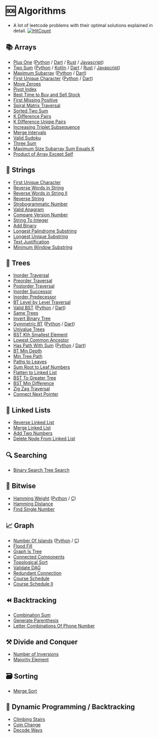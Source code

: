 # 🆘 Algorithms 
- A lot of leetcode problems with their optimal solutions explained in detail. [![HitCount](http://hits.dwyl.io/kumailn/Algorithms.svg)](http://hits.dwyl.io/kumailn/Algorithms)


## 📚 Arrays 
 - [Plus One](https://github.com/kumailn/Algorithms/blob/master/Python/Plus_One.py) ([Python](https://github.com/kumailn/Algorithms/blob/master/Python/Plus_One.py) / [Dart](https://github.com/kumailn/Algorithms/blob/master/Dart/Plus_One.dart) / [Rust](https://github.com/kumailn/Algorithms/blob/master/Rust/Plus_One.rs) / [Javascript](https://github.com/kumailn/Algorithms/blob/master/Javascript/Plus_One.js))
 - [Two Sum](https://github.com/kumailn/Algorithms/blob/master/Python/Two_Sum_All_Pairs.py) ([Python](https://github.com/kumailn/Algorithms/blob/master/Python/Two_Sum_All_Pairs.py) / [Kotlin](https://github.com/kumailn/Algorithms/blob/master/Kotlin/Two_Sum.kt) / [Dart](https://github.com/kumailn/Algorithms/tree/master/Dart) / [Rust](https://github.com/kumailn/Algorithms/blob/master/Rust/Two_Sum.rs) / [Javascript](https://github.com/kumailn/Algorithms/blob/master/Javascript/Two_Sum.js))
 - [Maximum Subarray](https://github.com/kumailn/Algorithms/blob/master/Python/Maximum_Subarray.py) ([Python](https://github.com/kumailn/Algorithms/blob/master/Python/Maximum_Sum_Subarray.py) / [Dart](https://github.com/kumailn/Algorithms/blob/master/Dart/Maximum_Sum_Subarray.dart))
 - [First Unique Character](https://github.com/kumailn/Algorithms/blob/master/Python/First_Unique_Char.py) ([Python](https://github.com/kumailn/Algorithms/blob/master/Python/First_Unique_Char.py) / [Dart](https://github.com/kumailn/Algorithms/blob/master/Dart/First_Unique_Char.dart))
 - [Move Zeroes](https://github.com/kumailn/Algorithms/blob/master/Python/Move_Zeroes.py)
 - [Pivot Index](https://github.com/kumailn/Algorithms/blob/master/Python/Pivot_Index.py)
 - [Best Time to Buy and Sell Stock](https://github.com/kumailn/Algorithms/blob/master/Python/Best_Time_to_Buy_and_Sell_Stock.py)
 - [First Missing Positive](https://github.com/kumailn/Algorithms/blob/master/Python/First_Missing_Positive.py)
 - [Spiral Matrix Traversal](https://github.com/kumailn/Algorithms/blob/master/Python/Spiral_Matrix_Traversal.py)
 - [Sorted Two Sum](https://github.com/kumailn/Algorithms/blob/master/Python/Two_Sum_Sorted.py)
 - [K Difference Pairs](https://github.com/kumailn/Algorithms/blob/master/Python/K_difference_pairs.py)
 - [K Difference Uniqie Pairs](https://github.com/kumailn/Algorithms/blob/master/Python/K_Diff_Unique_Pairs.py)
 - [Increasing Triplet Subsequence](https://github.com/kumailn/Algorithms/blob/master/Python/Increasing_Triplet_Subsequence.py)
 - [Merge Intervals](https://github.com/kumailn/Algorithms/blob/master/Python/Merge_Intervals.py)
 - [Valid Sudoku](https://github.com/kumailn/Algorithms/blob/master/Python/Valid_Sudoku.py)
 - [Three Sum](https://github.com/kumailn/Algorithms/blob/master/Python/Three_Sum.py)
 - [Maximum Size Subarray Sum Equals K](https://github.com/kumailn/Algorithms/blob/master/Python/Maximum_Size_Subarray_Sum_Equals_k.py)
 - [Product of Array Except Self](https://github.com/kumailn/Algorithms/blob/master/Python/Product_of_Array_Except_Self.py)

## 🧵 Strings
- [First Unique Character](https://github.com/kumailn/Algorithms/blob/master/Python/First_Unique_Char.py)
- [Reverse Words in String](https://github.com/kumailn/Algorithms/blob/master/Python/Reverse_Words_in_a_String.py)
- [Reverse Words in String II](https://github.com/kumailn/Algorithms/blob/master/Python/Reverse_Words_In_String_III.py)
- [Reverse String](https://github.com/kumailn/Algorithms/blob/master/Python/Reverse_String.py)
- [Strobogrammatic Number](https://github.com/kumailn/Algorithms/blob/master/Python/Strobogrammatic_Number.py)
- [Valid Anagram](https://github.com/kumailn/Algorithms/blob/master/Python/Valid_Anagram.py)
- [Compare Version Number](https://github.com/kumailn/Algorithms/blob/master/Python/Compare_Version_Numbers.py)
- [String To Integer](https://github.com/kumailn/Algorithms/blob/master/Python/String_To_Int.py)
- [Add Binary](https://github.com/kumailn/Algorithms/blob/master/Python/Add_Binary.py)
- [Longest Palindrome Substring](https://github.com/kumailn/Algorithms/blob/master/Python/Longest_Palindrome_Substring.py)
- [Longest Unique Substring](https://github.com/kumailn/Algorithms/blob/master/Python/Longest_unique_substring.py)
- [Text Justification](https://github.com/kumailn/Algorithms/blob/master/Python/Text_Justification.py) 
- [Minimum Window Substring](https://github.com/kumailn/Algorithms/blob/master/Python/Minimum_Window_Substring.py)

## 🌲 Trees
- [Inorder Traversal](https://github.com/kumailn/Algorithms/blob/master/Python/BT_Inorder_Traversal.py)
- [Preorder Traversal](https://github.com/kumailn/Algorithms/blob/master/Python/BST_Preorder_Traversal.py)
- [Postorder Traversal](https://github.com/kumailn/Algorithms/blob/master/Python/BST_Postorder_Traversal.py)
- [Inorder Successor](https://github.com/kumailn/Algorithms/blob/master/Python/BST_InOrder_Successor.py)
- [Inorder Predecessor](https://github.com/kumailn/Algorithms/blob/master/Python/BST_InOrder_Predecessor.py)
- [BT Level by Level Traversal](https://github.com/kumailn/Algorithms/blob/master/Python/Binary_Tree_Level_Order_Traversal.py)
- [Valid BST](https://github.com/kumailn/Algorithms/blob/master/Python/Validate_Binary_Tree.py) ([Python](https://github.com/kumailn/Algorithms/blob/master/Python/Validate_Binary_Tree.py) / [Dart](https://github.com/kumailn/Algorithms/blob/master/Dart/Validate_Binary_Tree.dart))
- [Same Trees](https://github.com/kumailn/Algorithms/blob/master/Python/Same_Tree.py)
- [Invert Binary Tree](https://github.com/kumailn/Algorithms/blob/master/Python/Invert_Binary_Tree.py)
- [Symmetric BT](https://github.com/kumailn/Algorithms/blob/master/Python/Symmetric_Tree.py) ([Python](https://github.com/kumailn/Algorithms/blob/master/Python/Symmetric_Tree.py) / [Dart](https://github.com/kumailn/Alg1orithms/blob/master/Dart/Symmetric_Tree.dart))
- [Univalue Trees](https://github.com/kumailn/Algorithms/blob/master/Python/BST_Univalue.py)
- [BST Kth Smallest Element](https://github.com/kumailn/Algorithms/blob/master/Python/BST_Kth_Smallest_Element.py)
- [Lowest Common Ancestor](https://github.com/kumailn/Algorithms/blob/master/Python/Maximum_Size_Subarray_Sum_Equals_k.py)
- [Has Path With Sum](https://github.com/kumailn/Algorithms/blob/master/Python/Has_Path_Sum.py) ([Python](https://github.com/kumailn/Algorithms/blob/master/Python/Has_Path_Sum.py) / [Dart]())
- [BT Min Depth](https://github.com/kumailn/Algorithms/blob/master/Python/BST_Min_Depth.py)
- [Min Tree Path](https://github.com/kumailn/Algorithms/blob/master/Python/Min_Tree_Path.py)
- [Paths to Leaves](https://github.com/kumailn/Algorithms/blob/master/Python/Path_To_Leaves.py)
- [Sum Root to Leaf Numbers](https://github.com/kumailn/Algorithms/blob/master/Python/Sum_Root_to_Leaf_Numbers.py)
- [Flatten to Linked List](https://github.com/kumailn/Algorithms/blob/master/Python/BT_Flatten_To.py)
- [BST To Greater Tree](https://github.com/kumailn/Algorithms/blob/master/Python/BST_To_Greater_Tree.py)
- [BST Min Difference](https://github.com/kumailn/Algorithms/blob/master/Python/BST_Min_Difference.py)
- [Zig Zag Traversal](https://github.com/kumailn/Algorithms/blob/master/Python/Binary_Tree_Zig_Zag_Traversal.py)
- [Connect Next Pointer](https://github.com/kumailn/Algorithms/blob/master/Python/Connect_Next_Pointer_Tree.py)

## 🔗 Linked Lists 
- [Reverse Linked List](https://github.com/kumailn/Algorithms/blob/master/Python/Reverse_Linked_List.py)
- [Merge Linked List](https://github.com/kumailn/Algorithms/blob/master/Python/Merge_Linked_List.py)
- [Add Two Numbers](https://github.com/kumailn/Algorithms/blob/master/Python/Add_Two_Numbers.py)
- [Delete Node From Linked List](https://github.com/kumailn/Algorithms/blob/master/Python/Delete_Node_From_Linked_List.py)

## 🔍 Searching
- [Binary Search Tree Search](https://github.com/kumailn/Algorithms/blob/master/Python/BST_Search.py)

## 💯 Bitwise
- [Hamming Weight](https://github.com/kumailn/Algorithms/blob/master/Python/Hamming_Weight.py) ([Python](https://github.com/kumailn/Algorithms/blob/master/Python/Hamming_Weight.py) / [C](https://github.com/kumailn/Algorithms/blob/master/C/Hamming_Weight.c))
- [Hamming Distance](https://github.com/kumailn/Algorithms/blob/master/Python/Hamming_Distance.py)
- [Find Single Number](https://github.com/kumailn/Algorithms/blob/master/Python/Single_Number.py)

## 📈 Graph
- [Number Of Islands](https://github.com/kumailn/Algorithms/blob/master/Python/Number_Of_Islands.py) ([Python](https://github.com/kumailn/Algorithms/blob/master/Python/Number_Of_Islands.py) / [C](https://github.com/kumailn/Algorithms/blob/master/C/Number_Of_Islands.c))
- [Flood Fill](https://github.com/kumailn/Algorithms/blob/master/Python/Flood_Fill.py)
- [Graph Is Tree](https://github.com/kumailn/Algorithms/blob/master/Python/Graph_Is_Tree.py)
- [Connected Components](https://github.com/kumailn/Algorithms/blob/master/Python/Connected_Components_In_Undirected_Graph.py)
- [Topological Sort](https://github.com/kumailn/Algorithms/blob/master/Python/Topological_Sort.py)
- [Validate DAG](https://github.com/kumailn/Algorithms/blob/master/Python/Validate_DAG.py)
- [Redundant Connection](https://github.com/kumailn/Algorithms/blob/master/Python/Redundant_Connection.py)
- [Course Schedule](https://github.com/kumailn/Algorithms/blob/master/Python/Course_Schedule.py)
- [Course Schedule II](https://github.com/kumailn/Algorithms/blob/master/Python/Course_Schedule_II.py)

## ⏪ Backtracking
- [Combination Sum](https://github.com/kumailn/Algorithms/blob/master/Python/Combination_Sum.py)
- [Generate Parenthesis](https://github.com/kumailn/Algorithms/blob/master/Python/Generate_Paranthesis.py)
- [Letter Combinations Of Phone Number](https://github.com/kumailn/Algorithms/blob/master/Python/Letter_Combinations_of_a_Phone_Number.py)

## ⚒️ Divide and Conquer
- [Number of Inversions](https://github.com/kumailn/Algorithms/blob/master/Python/Count_Inversions.py)
- [Majority Element](https://github.com/kumailn/Algorithms/blob/master/Python/Majority_Element.py)

## 🗃️ Sorting
- [Merge Sort](https://github.com/kumailn/Algorithms/blob/master/Python/Merge_Sort.py)

## 🤖 Dynamic Programming / Backtracking
- [Climbing Stairs](https://github.com/kumailn/Algorithms/blob/master/Python/Climbing_Stairs.py)
- [Coin Change](https://github.com/kumailn/Algorithms/blob/master/Python/Coin_Change.py)
- [Decode Ways](https://github.com/kumailn/Algorithms/blob/master/Python/Decode_Ways.py)
